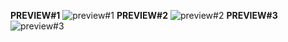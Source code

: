 **PREVIEW#1**
![preview#1](https://media.discordapp.net/attachments/763290505022013472/1074386140406227054/Screenshot_2023-02-04_at_5.12.21_PM.png?width=1544&height=936)
**PREVIEW#2**
![preview#2](https://media.discordapp.net/attachments/763290505022013472/1074377805472735232/Screenshot_2023-02-11_at_3.33.29_PM.png?width=1446&height=935)
**PREVIEW#3**
![preview#3](https://media.discordapp.net/attachments/763290505022013472/1074386140724989972/Screenshot_2023-02-09_at_5.32.45_PM.png?width=1446&height=935)
